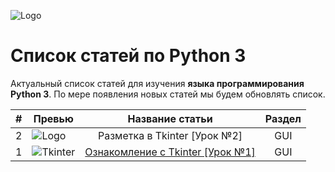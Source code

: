 ![Logo](https://python-scripts.com/wp-content/uploads/2017/03/python-logo.png)

# Список статей по Python 3
Актуальный список статей для изучения **языка программирования Python 3**. По мере появления новых статей мы будем обновлять список. 

|# | Превью        | Название статьи           | Раздел  |
| --| ------------- |:-------------:| :-----:|
| 2 | ![Logo](https://python-scripts.com/wp-content/uploads/2016/09/tkinter-layout-example-90x70.jpg)      | Разметка в Tkinter [Урок №2] | GUI |
| 1 | ![Tkinter](https://python-scripts.com/wp-content/uploads/2016/09/tkinter-introduction-1-90x70.jpg)      | [Ознакомление с Tkinter [Урок №1]](https://github.com/Download-Python/Articles/issues/1) | GUI |
